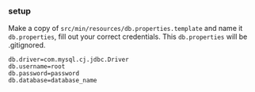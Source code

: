 ### setup
Make a copy of `src/min/resources/db.properties.template` and name it `db.properties`, fill out
your correct credentials. This `db.properties` will be .gitignored.

```properties
db.driver=com.mysql.cj.jdbc.Driver
db.username=root
db.password=password
db.database=database_name
```
